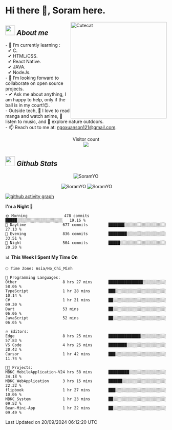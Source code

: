 # Hi there 👋, Soram here. 
 
<img align="right" width=300px alt="Cutecat" src="https://c.tenor.com/K33MDwMai28AAAAC/nyochio-d4dj.gif" />

## <img src="https://c.tenor.com/q8EQYnb8VLcAAAAi/re-zero.gif" width="30px">&nbsp;***About me***
 
\- 🌱 I’m currently learning :
  <br> &nbsp; ✔ C.
  <br> &nbsp; ✔ HTML/CSS.
  <br> &nbsp; ✔ React Native.
  <br> &nbsp; ✔ JAVA.
   <br> &nbsp; ✔ NodeJs.
<br> \- 👯 I’m looking forward to collaborate on open source projects.
<br> \- ✔ Ask me about anything, I am happy to help, only if the ball is in my court!😉.
<br> \- Outside tech,  📖 I love to read manga and watch anime, 🎵 listen to music, and 🌴 explore nature outdoors.
<br> \- 📫 Reach out to me at: ngoxuanson121@gmail.com.

<p align="center"> 
  Visitor count<br>
  <img src="https://profile-counter.glitch.me/SoramYO/count.svg" />
</p>

## <img src="https://c.tenor.com/moaQHad4VcMAAAAi/ram-dance.gif" width="30px">&nbsp;***Github Stats***
<p align="center"> <img src="https://komarev.com/ghpvc/?username=SoramYO" alt="SoramYO" /> </p>

<p align="center">&nbsp;<img align="center" src="https://github-readme-stats.vercel.app/api?username=SoramYO&theme=gotham&show_icons=true" alt="SoramYO" />

<img align="center" src="http://github-readme-streak-stats.herokuapp.com?user=SoramYO&theme=gotham&hide_border=true&date_format=M%20j%5B%2C%20Y%5D" alt="SoramYO" />


[![github activity graph](https://github-readme-activity-graph.vercel.app/graph?username=SoramYO&theme=tokyo-night)](https://github.com/SoramYO/github-readme-activity-graph)


<!--START_SECTION:waka-->
**I'm a Night 🦉** 

```text
🌞 Morning                478 commits         █████░░░░░░░░░░░░░░░░░░░░   19.16 % 
🌆 Daytime                677 commits         ███████░░░░░░░░░░░░░░░░░░   27.13 % 
🌃 Evening                836 commits         ████████░░░░░░░░░░░░░░░░░   33.51 % 
🌙 Night                  504 commits         █████░░░░░░░░░░░░░░░░░░░░   20.20 % 
```


📊 **This Week I Spent My Time On** 

```text
🕑︎ Time Zone: Asia/Ho_Chi_Minh

💬 Programming Languages: 
Other                    8 hrs 27 mins       ███████████████░░░░░░░░░░   58.06 % 
TypeScript               1 hr 28 mins        ███░░░░░░░░░░░░░░░░░░░░░░   10.14 % 
C#                       1 hr 21 mins        ██░░░░░░░░░░░░░░░░░░░░░░░   09.30 % 
Dart                     53 mins             ██░░░░░░░░░░░░░░░░░░░░░░░   06.06 % 
JavaScript               52 mins             ██░░░░░░░░░░░░░░░░░░░░░░░   06.05 % 

🔥 Editors: 
Edge                     8 hrs 25 mins       ██████████████░░░░░░░░░░░   57.83 % 
VS Code                  4 hrs 25 mins       ████████░░░░░░░░░░░░░░░░░   30.43 % 
Cursor                   1 hr 42 mins        ███░░░░░░░░░░░░░░░░░░░░░░   11.74 % 

🐱‍💻 Projects: 
MBKC_MobileApplication-V24 hrs 58 mins       █████████░░░░░░░░░░░░░░░░   34.18 % 
MBKC_WebApplication      3 hrs 15 mins       ██████░░░░░░░░░░░░░░░░░░░   22.32 % 
flipbook                 1 hr 27 mins        ███░░░░░░░░░░░░░░░░░░░░░░   10.06 % 
MBKC_System              1 hr 23 mins        ██░░░░░░░░░░░░░░░░░░░░░░░   09.52 % 
Bean-Mini-App            1 hr 22 mins        ██░░░░░░░░░░░░░░░░░░░░░░░   09.49 % 
```


 Last Updated on 20/09/2024 06:12:20 UTC
<!--END_SECTION:waka-->
